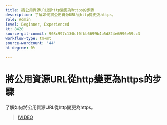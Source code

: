 ```yaml
---
title: 將公用資源URL從http變更為https的步驟
description: 了解如何將公用資源URL從http變更為https。
role: Admin
level: Beginner, Experienced
kt: 8420
source-git-commit: 908c997c130cf0fbb6699b4b5d824e6996e59cc3
workflow-type: tm+mt
source-wordcount: '44'
ht-degree: 0%

---
```



# 將公用資源URL從http變更為https的步驟

了解如何將公用資源URL從http變更為https。

>[!VIDEO](https://video.tv.adobe.com/v/335973?quality=12)
